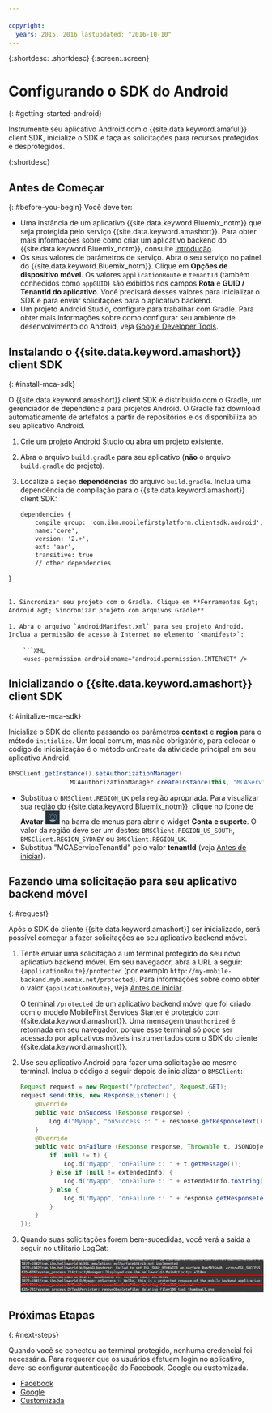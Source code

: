 ```yaml
---

copyright:
  years: 2015, 2016 lastupdated: "2016-10-10"
---
```

{:shortdesc: .shortdesc}
{:screen:.screen}


# Configurando o SDK do Android
{: #getting-started-android}

Instrumente seu aplicativo Android com o {{site.data.keyword.amafull}} client SDK, inicialize o SDK e faça as solicitações para recursos protegidos e desprotegidos.

{:shortdesc}

## Antes de Começar
{: #before-you-begin}
Você deve ter:
* Uma instância de um aplicativo {{site.data.keyword.Bluemix_notm}} que seja protegida pelo serviço {{site.data.keyword.amashort}}. Para obter mais informações sobre como criar um aplicativo backend do {{site.data.keyword.Bluemix_notm}}, consulte [Introdução](index.html).
* Os seus valores de parâmetros de serviço. Abra o seu serviço no painel do {{site.data.keyword.Bluemix_notm}}. Clique em **Opções de
dispositivo móvel**. Os valores `applicationRoute` e `tenantId` (também conhecidos como `appGUID`) são
exibidos nos campos **Rota** e **GUID / TenantId do aplicativo**. Você precisará desses valores para inicializar o SDK e para
enviar solicitações para o aplicativo backend.
* Um projeto Android Studio, configure para trabalhar com Gradle. Para obter mais informações sobre como configurar seu ambiente de desenvolvimento do Android, veja [Google Developer Tools](http://developer.android.com/sdk/index.html).

## Instalando o {{site.data.keyword.amashort}} client SDK
{: #install-mca-sdk}

O {{site.data.keyword.amashort}} client SDK é distribuído com o Gradle, um gerenciador de dependência para projetos Android. O Gradle
faz download automaticamente de artefatos a partir de repositórios e os disponibiliza ao seu aplicativo Android.

1. Crie um projeto Android Studio ou abra um projeto existente.

1. Abra o arquivo `build.gradle` para seu aplicativo (**não** o arquivo `build.gradle`
do projeto).

1. Localize a seção **dependências** do arquivo `build.gradle`.  Inclua uma dependência de compilação para o {{site.data.keyword.amashort}} client SDK:

	```Gradle
	dependencies {
		compile group: 'com.ibm.mobilefirstplatform.clientsdk.android',    
        name:'core',
        version: '2.+',
        ext: 'aar',
        transitive: true
    	// other dependencies  
}
```

1. Sincronizar seu projeto com o Gradle. Clique em **Ferramentas &gt; Android &gt; Sincronizar projeto com arquivos Gradle**.

1. Abra o arquivo `AndroidManifest.xml` para seu projeto Android. Inclua a permissão de acesso à Internet no elemento `<manifest>`:

	```XML
	<uses-permission android:name="android.permission.INTERNET" />
```

## Inicializando o {{site.data.keyword.amashort}} client SDK
{: #initalize-mca-sdk}

Inicialize o SDK do cliente passando os parâmetros **context** e **region** para o
método `initialize`. Um local comum, mas não obrigatório, para colocar o código de inicialização é o método `onCreate` da atividade principal em seu aplicativo Android.

```Java 	BMSClient.getInstance().initialize(getApplicationContext(), BMSClient.REGION_UK);
BMSClient.getInstance().setAuthorizationManager(
                 MCAAuthorizationManager.createInstance(this, "MCAServiceTenantId"));

```

   * Substitua o `BMSClient.REGION_UK` pela região apropriada.  Para visualizar sua região do {{site.data.keyword.Bluemix_notm}}, clique no ícone de **Avatar** ![Ícone de Avatar](images/face.jpg "Ícone de Avatar") na barra de menus para abrir o widget **Conta e suporte**. O valor da região deve ser um destes: `BMSClient.REGION_US_SOUTH`,
`BMSClient.REGION_SYDNEY` ou `BMSClient.REGION_UK`.
   * Substitua "MCAServiceTenantId" pelo valor **tenantId** (veja [Antes de iniciar](#before-you-begin)). 

## Fazendo uma solicitação para seu aplicativo backend móvel
{: #request}

Após o SDK do cliente {{site.data.keyword.amashort}} ser inicializado, será possível começar a fazer solicitações ao seu aplicativo
backend móvel.

1. Tente enviar uma solicitação a um terminal protegido do seu novo aplicativo backend móvel. Em
seu navegador, abra a URL a seguir: `{applicationRoute}/protected`
(por exemplo `http://my-mobile-backend.mybluemix.net/protected`).   Para informações sobre como obter o valor `{applicationRoute}`, veja
[Antes de iniciar](#before-you-begin). 
	
	O terminal `/protected` de um aplicativo backend móvel que foi criado com o modelo MobileFirst Services Starter é protegido com {{site.data.keyword.amashort}}. Uma mensagem `Unauthorized` é retornada em seu navegador, porque esse terminal só pode ser acessado por aplicativos móveis instrumentados com o SDK do cliente {{site.data.keyword.amashort}}.

1. Use seu aplicativo Android para fazer uma solicitação ao mesmo terminal. Inclua o código a seguir depois de inicializar o `BMSClient`:

	```Java
	Request request = new Request("/protected", Request.GET);
	request.send(this, new ResponseListener() {
		@Override
		public void onSuccess (Response response) {
			Log.d("Myapp", "onSuccess :: " + response.getResponseText());
		}
		@Override
		public void onFailure (Response response, Throwable t, JSONObject extendedInfo) {
			if (null != t) {
				Log.d("Myapp", "onFailure :: " + t.getMessage());
			} else if (null != extendedInfo) {
				Log.d("Myapp", "onFailure :: " + extendedInfo.toString());
			} else {
				Log.d("Myapp", "onFailure :: " + response.getResponseText());
			}
		}
	});
	```

1. Quando suas solicitações forem bem-sucedidas, você verá a saída a seguir no utilitário LogCat:

	![image](images/getting-started-android-success.png)

## Próximas Etapas
{: #next-steps}

Quando você se conectou ao terminal protegido, nenhuma credencial foi necessária. Para requerer que os usuários efetuem login no aplicativo, deve-se configurar autenticação do Facebook, Google ou customizada.
* [Facebook
](facebook-auth-android.html)
* [Google](google-auth-android.html)
* [Customizada
](custom-auth-android.html)
